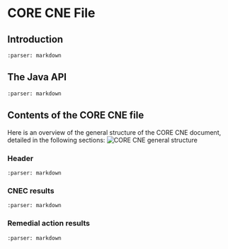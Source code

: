 # CORE CNE File

## Introduction

```{include} core-cne/introduction.md
:parser: markdown
```

## The Java API

```{include} core-cne/java-api.md
:parser: markdown
```

## Contents of the CORE CNE file

Here is an overview of the general structure of the CORE CNE document, detailed in the following sections: 
![CORE CNE general structure](/_static/img/core-cne-structure.png)

### Header

```{include} core-cne/header.md
:parser: markdown
```

### CNEC results

```{include} core-cne/cnec-results.md
:parser: markdown
```

### Remedial action results

```{include} core-cne/ra-results.md
:parser: markdown
```
